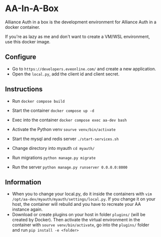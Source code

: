 # AA-In-A-Box
Alliance Auth in a box is the development environment for Alliance Auth in a docker container.

If you're as lazy as me and don't want to create a VM/WSL environment, use this docker image.

## Configure

- Go to `https://developers.eveonline.com/` and create a new application.
- Open the `local.py`, add the client id and client secret.

## Instructions

- Run `docker compose build`
- Start the container `docker compose up -d`
- Exec into the container `docker compose exec aa-dev bash`

- Activate the Python venv `sourve venv/bin/activate`
- Start the mysql and redis server `./start-services.sh`
- Change directory into myauth `cd myauth/`
- Run migrations `python manage.py migrate`
- Run the server `python manage.py runserver 0.0.0.0:8000`

## Information

- When you to change your local.py, do it inside the containers with `vim /opt/aa-dev/myauth/myauth/settings/local.py`. If you change it on your host, the container will rebuild and you have to recreate your AA instance again. 
- Download or create plugins on your host in folder `plugins/` (will be created by Docker). Then activate the virtual environment in the container with `sourve venv/bin/activate`, go into the `plugins/` folder and run `pip install -e <folder>`